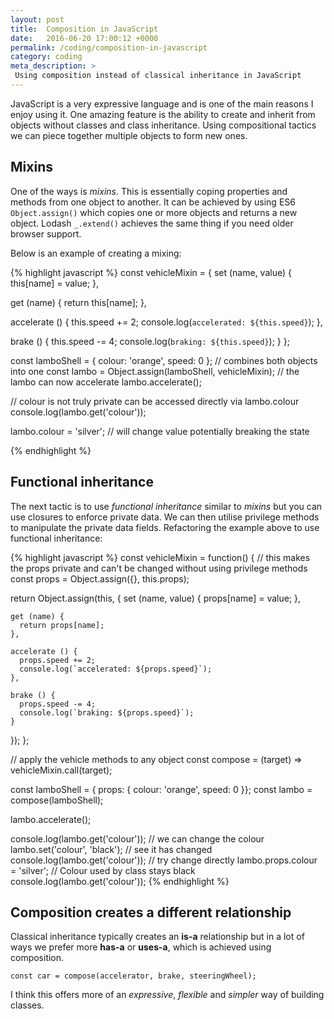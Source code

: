 ```yaml
---
layout: post
title:  Composition in JavaScript
date:   2016-06-20 17:00:12 +0000
permalink: /coding/composition-in-javascript
category: coding
meta_description: >
 Using composition instead of classical inheritance in JavaScript
---
```


JavaScript is a very expressive language and is one of the main reasons I enjoy using it. One amazing feature is the ability to create and inherit from objects without classes and class inheritance. Using compositional tactics we can piece together multiple objects to form new ones.

## Mixins

One of the ways is _mixins_. This is essentially coping properties and methods from one object to another. It can be achieved by using ES6 `Object.assign()`  which copies one or more objects and returns a new object. Lodash `_.extend()` achieves the same thing if you need older browser support.

Below is an example of creating a mixing:

{% highlight javascript %}
const vehicleMixin = {
  set (name, value) {
    this[name] = value;
  },

  get (name) {
    return this[name];
  },
  
  accelerate () {
    this.speed += 2;
    console.log(`accelerated: ${this.speed}`);
  },
  
  brake () {
    this.speed -= 4;
    console.log(`braking: ${this.speed}`);
  }
};

const lamboShell = { colour: 'orange', speed: 0 };
// combines both objects into one
const lambo = Object.assign(lamboShell, vehicleMixin);
// the lambo can now accelerate
lambo.accelerate();

// colour is not truly private can be accessed directly via lambo.colour
console.log(lambo.get('colour'));

lambo.colour = 'silver'; // will change value potentially breaking the state

{% endhighlight %}

## Functional inheritance

The next tactic is to use _functional inheritance_ similar to _mixins_ but you can use closures to enforce private data. We can then utilise privilege methods to manipulate the private data fields. Refactoring the example above to use functional inheritance:

{% highlight javascript %}
const vehicleMixin = function() {
  // this makes the props private and can't be changed without using privilege methods
  const props = Object.assign({}, this.props);
  
  return Object.assign(this, {
    set (name, value) {
      props[name] = value;
    },

    get (name) {
      return props[name];
    },
  
    accelerate () {
      props.speed += 2;
      console.log(`accelerated: ${props.speed}`);
    },
  
    brake () {
      props.speed -= 4;
      console.log(`braking: ${props.speed}`);
    }
  });
};

// apply the vehicle methods to any object
const compose = (target) => vehicleMixin.call(target);

const lamboShell = { props: { colour: 'orange', speed: 0 }};
const lambo = compose(lamboShell);

lambo.accelerate();

console.log(lambo.get('colour'));
// we can change the colour
lambo.set('colour', 'black');
// see it has changed
console.log(lambo.get('colour'));
// try change directly
lambo.props.colour = 'silver';
// Colour used by class stays black
console.log(lambo.get('colour'));
{% endhighlight %}

## Composition creates a different relationship

Classical inheritance typically creates an **is-a** relationship but in a lot of ways we prefer more **has-a** or **uses-a**, which is achieved using composition.

```
const car = compose(accelerator, brake, steeringWheel);
```

I think this offers more of an _expressive_, _flexible_ and _simpler_ way of building classes.